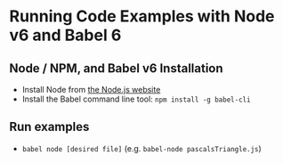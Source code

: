 # Running Code Examples with Node v6 and Babel 6

## Node / NPM, and Babel v6 Installation

- Install Node from [the Node.js website](https://nodejs.org)
- Install the Babel command line tool: `npm install -g babel-cli`

## Run examples

- `babel node [desired file]` (e.g. `babel-node pascalsTriangle.js`)